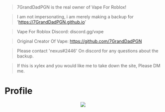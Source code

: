 > 7GrandDadPGN is the real owner of Vape For Roblox!

> I am not impersonating, i am merely making a backup for 'https://7GrandDadPGN.github.io'

> Vape For Roblox Discord: discord.gg/vxpe 

> Original Creator Of Vape: https://github.com/7GrandDadPGN 

> Please contact 'nexus#2446' On discord for any questions about the backup. 

> If this is xylex and you would like me to take down the site, Please DM me.

# Profile
<p align = "center">
    <img src = "https://discord.c99.nl/widget/theme-2/565667519373901853.png"/>
</p>
